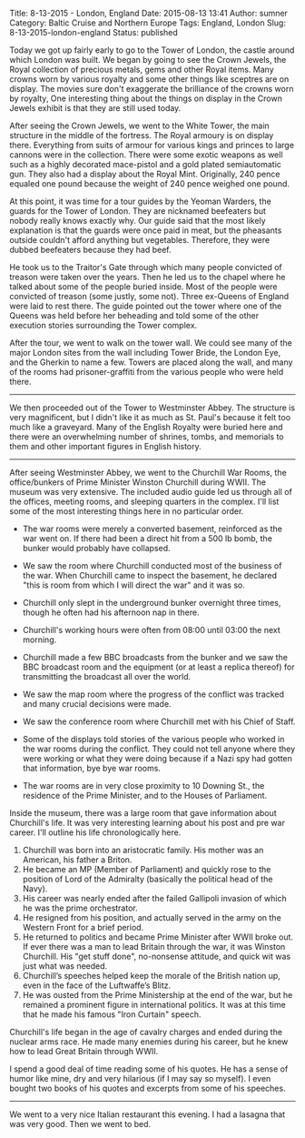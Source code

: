 Title: 8-13-2015 - London, England
Date: 2015-08-13 13:41
Author: sumner
Category: Baltic Cruise and Northern Europe
Tags: England, London
Slug: 8-13-2015-london-england
Status: published

Today we got up fairly early to go to the Tower of London, the castle around
which London was built. We began by going to see the Crown Jewels, the Royal
collection of precious metals, gems and other Royal items. Many crowns worn by
various royalty and some other things like sceptres are on display. The movies
sure don't exaggerate the brilliance of the crowns worn by royalty, One
interesting thing about the things on display in the Crown Jewels exhibit is
that they are still used today.

After seeing the Crown Jewels, we went to the White Tower, the main structure in
the middle of the fortress. The Royal armoury is on display there. Everything
from suits of armour for various kings and princes to large cannons were in the
collection. There were some exotic weapons as well such as a highly decorated
mace-pistol and a gold plated semiautomatic gun. They also had a display about
the Royal Mint.  Originally, 240 pence equaled one pound because the weight of
240 pence weighed one pound.

At this point, it was time for a tour guides by the Yeoman Warders, the guards
for the Tower of London. They are nicknamed beefeaters but nobody really knows
exactly why. Our guide said that the most likely explanation is that the guards
were once paid in meat, but the pheasants outside couldn't afford anything but
vegetables. Therefore, they were dubbed beefeaters because they had beef.

He took us to the Traitor's Gate through which many people convicted of treason
were taken over the years. Then he led us to the chapel where he talked about
some of the people buried inside. Most of the people were convicted of treason
(some justly, some not). Three ex-Queens of England were laid to rest there. The
guide pointed out the tower where one of the Queens was held before her
beheading and told some of the other execution stories surrounding the Tower
complex.

After the tour, we went to walk on the tower wall. We could see many of the
major London sites from the wall including Tower Bride, the London Eye, and the
Gherkin to name a few. Towers are placed along the wall, and many of the rooms
had prisoner-graffiti from the various people who were held there.

------------------------------------------------------------------------

We then proceeded out of the Tower to Westminster Abbey. The structure is very
magnificent, but I didn't like it as much as St. Paul's because it felt too much
like a graveyard. Many of the English Royalty were buried here and there were an
overwhelming number of shrines, tombs, and memorials to them and other important
figures in English history.

------------------------------------------------------------------------

After seeing Westminster Abbey, we went to the Churchill War Rooms, the
office/bunkers of Prime Minister Winston Churchill during WWII. The museum was
very extensive. The included audio guide led us through all of the offices,
meeting rooms, and sleeping quarters in the complex.  I'll list some of the most
interesting things here in no particular order.

-   The war rooms were merely a converted basement, reinforced as the war went
    on. If there had been a direct hit from a 500 lb bomb, the bunker would
    probably have collapsed.

-   We saw the room where Churchill conducted most of the business of the war.
    When Churchill came to inspect the basement, he declared "this is room from
    which I will direct the war" and it was so.

-   Churchill only slept in the underground bunker overnight three times, though
    he often had his afternoon nap in there.

-   Churchill's working hours were often from 08:00 until 03:00 the next
    morning.

-   Churchill made a few BBC broadcasts from the bunker and we saw the BBC
    broadcast room and the equipment (or at least a replica thereof) for
    transmitting the broadcast all over the world.

-   We saw the map room where the progress of the conflict was tracked and many
    crucial decisions were made.

-   We saw the conference room where Churchill met with his Chief of Staff.

-   Some of the displays told stories of the various people who worked in the
    war rooms during the conflict. They could not tell anyone where they were
    working or what they were doing because if a Nazi spy had gotten that
    information, bye bye war rooms.

-   The war rooms are in very close proximity to 10 Downing St., the residence
    of the Prime Minister, and to the Houses of Parliament.

Inside the museum, there was a large room that gave information about
Churchill's life. It was very interesting learning about his post and pre war
career. I'll outline his life chronologically here.

1.  Churchill was born into an aristocratic family. His mother was an American,
    his father a Briton.
2.  He became an MP (Member of Parliament) and quickly rose to the position of
    Lord of the Admiralty (basically the political head of the Navy).
3.  His career was nearly ended after the failed Gallipoli invasion of which he
    was the prime orchestrator.
4.  He resigned from his position, and actually served in the army on the
    Western Front for a brief period.
5.  He returned to politics and became Prime Minister after WWII broke out. If
    ever there was a man to lead Britain through the war, it was Winston
    Churchill. His "get stuff done", no-nonsense attitude, and quick wit was
    just what was needed.
6.  Churchill’s speeches helped keep the morale of the British nation up, even
    in the face of the Luftwaffe’s Blitz.
7.  He was ousted from the Prime Ministership at the end of the war, but he
    remained a prominent figure in international politics. It was at this time
    that he made his famous "Iron Curtain" speech.

Churchill's life began in the age of cavalry charges and ended during the
nuclear arms race. He made many enemies during his career, but he knew how to
lead Great Britain through WWII.

I spend a good deal of time reading some of his quotes. He has a sense of humor
like mine, dry and very hilarious (if I may say so myself). I even bought two
books of his quotes and excerpts from some of his speeches.

------------------------------------------------------------------------

We went to a very nice Italian restaurant this evening. I had a lasagna that was
very good. Then we went to bed.
